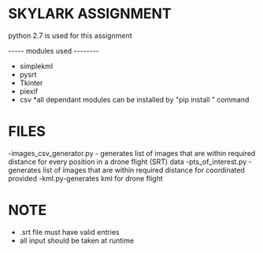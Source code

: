 # SKYLARK ASSIGNMENT
 
 python 2.7 is used for this assignment
 
 ----- modules used --------
 - simplekml
 - pysrt 
 - Tkinter
 - piexif
 - csv
 *all dependant modules can be installed by "pip install <module>" command
 
 # FILES
 -images_csv_generator.py - generates list of images that are within required distance for every position in a drone flight       (SRT) data
 -pts_of_interest.py -generates list of images that are within required distance for coordinated provided
 -kml.py-generates kml for drone flight 

 # NOTE
 - .srt file must have valid entries 
 - all input should be taken at runtime
 
